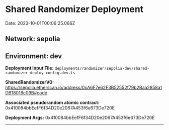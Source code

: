 
# Shared Randomizer Deployment

Date: 2023-10-01T00:06:25.066Z

## **Network:** sepolia

## **Environment:** dev

**Deployment Input File:** `deployments/randomizer/sepolia-dev/shared-randomizer-deploy-config.dev.ts`

**SharedRandomizerV0:** https://sepolia.etherscan.io/address/0xA6F7e62F3B52552f79b2Baa2858a1DB18016c09B#code

**Associated pseudorandom atomic contract:** 0x410084bbEefF6f34D20e2067A453f6e673De720E

**Deployment Args:** 0x410084bbEefF6f34D20e2067A453f6e673De720E

---

